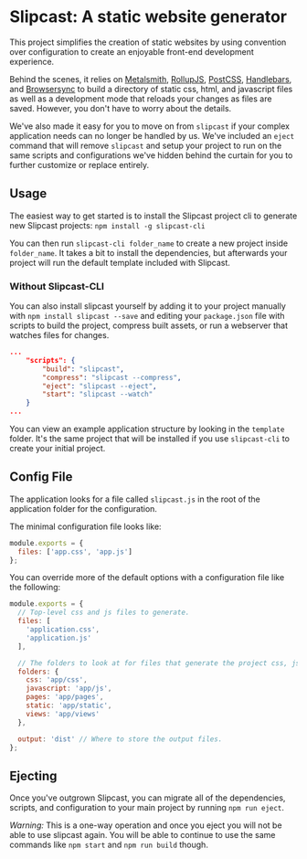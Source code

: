 # Slipcast: A static website generator

This project simplifies the creation of static websites by using convention
over configuration to create an enjoyable front-end development experience.

Behind the scenes, it relies on [Metalsmith](http://www.metalsmith.io/),
[RollupJS](http://rollupjs.org/), [PostCSS](http://postcss.org/),
[Handlebars](http://handlebarsjs.com/), and [Browsersync](https://www.browsersync.io/)
to build a directory of static css, html, and javascript files as well as a
development mode that reloads your changes as files are saved. However, you
don't have to worry about the details.

We've also made it easy for you to move on from `slipcast` if your complex
application needs can no longer be handled by us. We've included an `eject`
command that will remove `slipcast` and setup your project to run on the same
scripts and configurations we've hidden behind the curtain for you to further
customize or replace entirely.


## Usage

The easiest way to get started is to install the Slipcast project cli
to generate new Slipcast projects: `npm install -g slipcast-cli`

You can then run `slipcast-cli folder_name` to create a new project inside
`folder_name`. It takes a bit to install the dependencies, but afterwards
your project will run the default template included with Slipcast.

### Without Slipcast-CLI

You can also install slipcast yourself by adding it to your project
manually with `npm install slipcast --save` and editing your `package.json`
file with scripts to build the project, compress built assets, or run
a webserver that watches files for changes.

```json
...
    "scripts": {
        "build": "slipcast",
        "compress": "slipcast --compress",
        "eject": "slipcast --eject",
        "start": "slipcast --watch"
    }
...
```

You can view an example application structure by looking in the `template` folder.
It's the same project that will be installed if you use `slipcast-cli` to
create your initial project.


## Config File

The application looks for a file called `slipcast.js` in the root of the
application folder for the configuration.

The minimal configuration file looks like:

```js
module.exports = {
  files: ['app.css', 'app.js']
};
```

You can override more of the default options with a configuration file
like the following:

```js
module.exports = {
  // Top-level css and js files to generate.
  files: [
    'application.css',
    'application.js'
  ],

  // The folders to look at for files that generate the project css, js, and html.
  folders: {
    css: 'app/css',
    javascript: 'app/js',
    pages: 'app/pages',
    static: 'app/static',
    views: 'app/views'
  },

  output: 'dist' // Where to store the output files.
};
```

## Ejecting

Once you've outgrown Slipcast, you can migrate all of the dependencies,
scripts, and configuration to your main project by running
`npm run eject`.

*Warning:* This is a one-way operation and once you eject you will not
be able to use slipcast again. You will be able to continue to use the
same commands like `npm start` and `npm run build` though.
